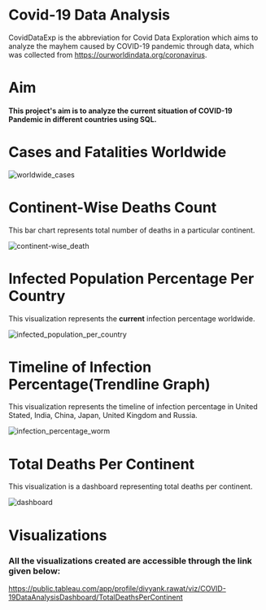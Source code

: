 # Covid-19 Data Analysis
CovidDataExp is the abbreviation for Covid Data Exploration which aims to analyze the mayhem caused by COVID-19 pandemic through data, which was collected from https://ourworldindata.org/coronavirus.

# Aim
#### This project's aim is to analyze the current situation of COVID-19 Pandemic in different countries using SQL.

# Cases and Fatalities Worldwide

![worldwide_cases](https://user-images.githubusercontent.com/89622692/137623175-60a46927-96d0-46e5-bc82-961ec81f4907.PNG)

# Continent-Wise Deaths Count
This bar chart represents total number of deaths in a particular continent.

![continent-wise_death](https://user-images.githubusercontent.com/89622692/137622963-3f4bfa5c-eac4-41b8-861d-8393342b6bdc.PNG)

# Infected Population Percentage Per Country
This visualization represents the **current** infection percentage worldwide.

![infected_population_per_country](https://user-images.githubusercontent.com/89622692/137623336-1f7aef82-787e-46d2-8559-c5a90bc9807c.PNG)

# Timeline of Infection Percentage(Trendline Graph)
This visualization represents the timeline of infection percentage in United Stated, India, China, Japan, United Kingdom and Russia.

![infection_percentage_worm](https://user-images.githubusercontent.com/89622692/137623686-aaabf0db-701a-4411-9e2f-260a1ec3690f.PNG)

# Total Deaths Per Continent
This visualization is a dashboard representing total deaths per continent.

![dashboard](https://user-images.githubusercontent.com/89622692/137623742-598ff5d5-4195-441d-b46a-82cdf228631c.PNG)

# Visualizations
### All the visualizations created are accessible through the link given below:
https://public.tableau.com/app/profile/divyank.rawat/viz/COVID-19DataAnalysisDashboard/TotalDeathsPerContinent
